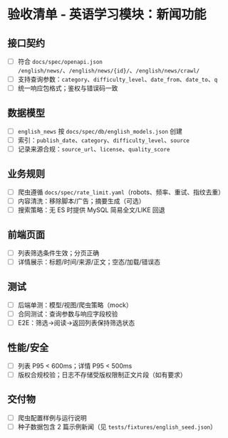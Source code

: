 # 验收清单 - 英语学习模块：新闻功能

## 接口契约
- [ ] 符合 `docs/spec/openapi.json` `/english/news/`、`/english/news/{id}/`、`/english/news/crawl/`
- [ ] 支持查询参数：`category`、`difficulty_level`、`date_from`、`date_to`、`q`
- [ ] 统一响应包格式；鉴权与错误码一致

## 数据模型
- [ ] `english_news` 按 `docs/spec/db/english_models.json` 创建
- [ ] 索引：`publish_date`、`category`、`difficulty_level`、`source`
- [ ] 记录来源合规：`source_url`、`license`、`quality_score`

## 业务规则
- [ ] 爬虫遵循 `docs/spec/rate_limit.yaml`（robots、频率、重试、指纹去重）
- [ ] 内容清洗：移除脚本/广告；摘要生成（可选）
- [ ] 搜索策略：无 ES 时提供 MySQL 简易全文/LIKE 回退

## 前端页面
- [ ] 列表筛选条件生效；分页正确
- [ ] 详情展示：标题/时间/来源/正文；空态/加载/错误态

## 测试
- [ ] 后端单测：模型/视图/爬虫策略（mock）
- [ ] 合同测试：查询参数与响应字段校验
- [ ] E2E：筛选→阅读→返回列表保持筛选状态

## 性能/安全
- [ ] 列表 P95 < 600ms；详情 P95 < 500ms
- [ ] 版权合规校验；日志不存储受版权限制正文片段（如有要求）

## 交付物
- [ ] 爬虫配置样例与运行说明
- [ ] 种子数据包含 2 篇示例新闻（见 `tests/fixtures/english_seed.json`）
